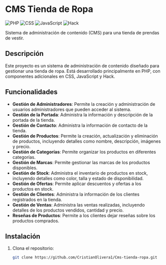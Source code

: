 # CMS Tienda de Ropa

![PHP](https://img.shields.io/badge/PHP-79.5%25-blue)
![CSS](https://img.shields.io/badge/CSS-13.1%25-brightgreen)
![JavaScript](https://img.shields.io/badge/JavaScript-6%25-yellow)
![Hack](https://img.shields.io/badge/Hack-1.4%25-orange)

Sistema de administración de contenido (CMS) para una tienda de prendas de vestir.

## Descripción

Este proyecto es un sistema de administración de contenido diseñado para gestionar una tienda de ropa. Está desarrollado principalmente en PHP, con componentes adicionales en CSS, JavaScript y Hack.

## Funcionalidades

- **Gestión de Administradores**: Permite la creación y administración de usuarios administradores que pueden acceder al sistema.
- **Gestión de la Portada**: Administra la información y descripción de la portada de la tienda.
- **Gestión de Contacto**: Administra la información de contacto de la tienda.
- **Gestión de Productos**: Permite la creación, actualización y eliminación de productos, incluyendo detalles como nombre, descripción, imágenes y precio.
- **Gestión de Categorías**: Permite organizar los productos en diferentes categorías.
- **Gestión de Marcas**: Permite gestionar las marcas de los productos disponibles.
- **Gestión de Stock**: Administra el inventario de productos en stock, incluyendo detalles como color, talla y estado de disponibilidad.
- **Gestión de Ofertas**: Permite aplicar descuentos y ofertas a los productos en stock.
- **Gestión de Clientes**: Administra la información de los clientes registrados en la tienda.
- **Gestión de Ventas**: Administra las ventas realizadas, incluyendo detalles de los productos vendidos, cantidad y precio.
- **Reseñas de Productos**: Permite a los clientes dejar reseñas sobre los productos comprados.
  

## Instalación

1. Clona el repositorio:
   ```bash
   git clone https://github.com/CristianOlivera1/Cms-tienda-ropa.git
   ```
